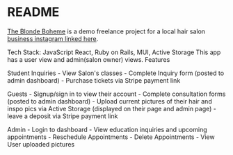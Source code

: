 # README

[The Blonde Boheme](https://github.com/nccandiotti/BlondeBoheme) is a demo freelance project for a local hair salon [business instagram linked here](https://www.instagram.com/the.blonde.boheme).

Tech Stack: JavaScript React, Ruby on Rails, MUI, Active Storage
This app has a user view and admin(salon owner) views. Features

Student Inquiries 
    - View Salon's classes
    - Complete Inquiry form (posted to admin dashboard)
    - Purchase tickets via Stripe payment link

Guests
    - Signup/sign in to view their account
    - Complete consultation forms (posted to admin dashboard)
    - Upload current pictures of their hair and inspo pics via Active Storage (displayed on their page and admin page)
    - leave a deposit via Stripe payment link


Admin
    - Login to dashboard
    - View education inquiries and upcoming appointments
    - Reschedule Appointments
    - Delete Appointments
    - View User uploaded pictures

